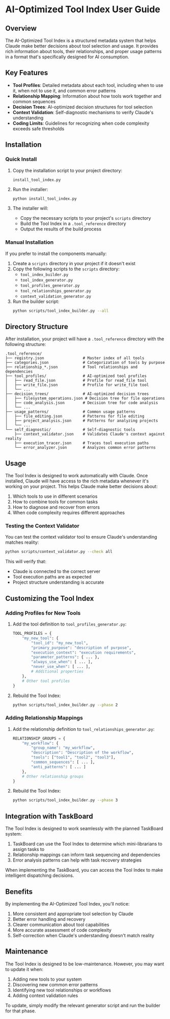 # AI-Optimized Tool Index User Guide

## Overview

The AI-Optimized Tool Index is a structured metadata system that helps Claude make better decisions about tool selection and usage. It provides rich information about tools, their relationships, and proper usage patterns in a format that's specifically designed for AI consumption.

## Key Features

- **Tool Profiles**: Detailed metadata about each tool, including when to use it, when not to use it, and common error patterns
- **Relationship Mapping**: Information about how tools work together and common sequences
- **Decision Trees**: AI-optimized decision structures for tool selection
- **Context Validation**: Self-diagnostic mechanisms to verify Claude's understanding
- **Coding Limits**: Guidelines for recognizing when code complexity exceeds safe thresholds

## Installation

### Quick Install

1. Copy the installation script to your project directory:
   ```
   install_tool_index.py
   ```

2. Run the installer:
   ```bash
   python install_tool_index.py
   ```

3. The installer will:
   - Copy the necessary scripts to your project's `scripts` directory
   - Build the Tool Index in a `.tool_reference` directory
   - Output the results of the build process

### Manual Installation

If you prefer to install the components manually:

1. Create a `scripts` directory in your project if it doesn't exist
2. Copy the following scripts to the `scripts` directory:
   - `tool_index_builder.py`
   - `tool_index_generator.py`
   - `tool_profiles_generator.py`
   - `tool_relationships_generator.py`
   - `context_validation_generator.py`
3. Run the builder script:
   ```bash
   python scripts/tool_index_builder.py --all
   ```

## Directory Structure

After installation, your project will have a `.tool_reference` directory with the following structure:

```
.tool_reference/
├── registry.json                 # Master index of all tools
├── categories.json               # Categorization of tools by purpose
├── relationship_*.json           # Tool relationships and dependencies
├── tool_profiles/                # AI-optimized tool profiles
│   ├── read_file.json            # Profile for read_file tool
│   ├── write_file.json           # Profile for write_file tool
│   └── ...
├── decision_trees/               # AI-optimized decision trees
│   ├── filesystem_operations.json # Decision tree for file operations
│   ├── code_analysis.json        # Decision tree for code analysis
│   └── ...
├── usage_patterns/               # Common usage patterns
│   ├── file_editing.json         # Patterns for file editing
│   ├── project_analysis.json     # Patterns for analyzing projects
│   └── ...
└── self_diagnostic/              # Self-diagnostic tools
    ├── context_validator.json    # Validates Claude's context against reality
    ├── execution_tracer.json     # Traces tool execution paths
    └── error_analyzer.json       # Analyzes common error patterns
```

## Usage

The Tool Index is designed to work automatically with Claude. Once installed, Claude will have access to the rich metadata whenever it's working on your project. This helps Claude make better decisions about:

1. Which tools to use in different scenarios
2. How to combine tools for common tasks
3. How to diagnose and recover from errors
4. When code complexity requires different approaches

### Testing the Context Validator

You can test the context validator tool to ensure Claude's understanding matches reality:

```bash
python scripts/context_validator.py --check all
```

This will verify that:
- Claude is connected to the correct server
- Tool execution paths are as expected
- Project structure understanding is accurate

## Customizing the Tool Index

### Adding Profiles for New Tools

1. Add the tool definition to `tool_profiles_generator.py`:
   ```python
   TOOL_PROFILES = {
       "my_new_tool": {
           "tool_id": "my_new_tool",
           "primary_purpose": "description of purpose",
           "execution_context": "execution requirements",
           "parameter_patterns": { ... },
           "always_use_when": [ ... ],
           "never_use_when": [ ... ],
           # Additional properties
       },
       # Other tool profiles
   }
   ```

2. Rebuild the Tool Index:
   ```bash
   python scripts/tool_index_builder.py --phase 2
   ```

### Adding Relationship Mappings

1. Add the relationship definition to `tool_relationships_generator.py`:
   ```python
   RELATIONSHIP_GROUPS = {
       "my_workflow": {
           "group_name": "my_workflow",
           "description": "Description of the workflow",
           "tools": ["tool1", "tool2", "tool3"],
           "common_sequences": [ ... ],
           "anti_patterns": [ ... ]
       },
       # Other relationship groups
   }
   ```

2. Rebuild the Tool Index:
   ```bash
   python scripts/tool_index_builder.py --phase 3
   ```

## Integration with TaskBoard

The Tool Index is designed to work seamlessly with the planned TaskBoard system:

1. TaskBoard can use the Tool Index to determine which mini-librarians to assign tasks to
2. Relationship mappings can inform task sequencing and dependencies
3. Error analysis patterns can help with task recovery strategies

When implementing the TaskBoard, you can access the Tool Index to make intelligent dispatching decisions.

## Benefits

By implementing the AI-Optimized Tool Index, you'll notice:

1. More consistent and appropriate tool selection by Claude
2. Better error handling and recovery
3. Clearer communication about tool capabilities
4. More accurate assessment of code complexity
5. Self-correction when Claude's understanding doesn't match reality

## Maintenance

The Tool Index is designed to be low-maintenance. However, you may want to update it when:

1. Adding new tools to your system
2. Discovering new common error patterns
3. Identifying new tool relationships or workflows
4. Adding context validation rules

To update, simply modify the relevant generator script and run the builder for that phase.
